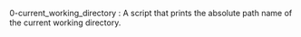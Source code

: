 0-current_working_directory : A script that prints the absolute path name of the current working directory.

